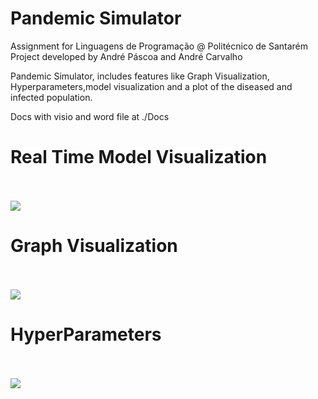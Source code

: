 # Pandemic Simulator

Assignment for Linguagens de Programação @ Politécnico de Santarém
Project developed by André Páscoa and André Carvalho

Pandemic Simulator, includes features like Graph Visualization, Hyperparameters,model visualization and a plot of the diseased and infected population.

Docs with visio and word file at ./Docs

# Real Time Model Visualization

<br>
<br>
<img src="https://github.com/devandrepascoa/PandemicSimulation/blob/master/Docs/spreading.gif">

# Graph Visualization
<br>
<br>
<img src="https://github.com/devandrepascoa/PandemicSimulation/blob/master/Docs/graph.gif">

# HyperParameters

<br>
<br>
<img src="https://github.com/devandrepascoa/PandemicSimulation/blob/master/Docs/reset.gif">


